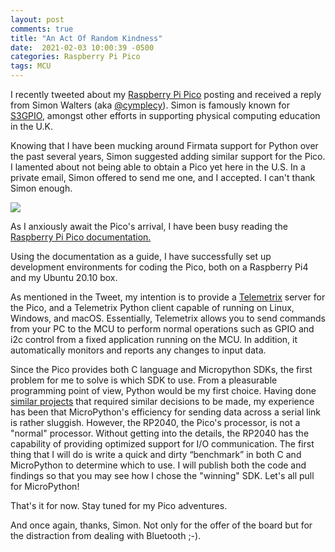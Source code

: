 ```yaml
---
layout: post
comments: true
title: "An Act Of Random Kindness"
date:  2021-02-03 10:00:39 -0500
categories: Raspberry Pi Pico
tags: MCU
---
```


I recently tweeted about my 
[Raspberry Pi Pico](http://127.0.0.1:4000/raspberry/pi/2021/01/28/RP2040.html) posting
and received a reply from Simon Walters (aka [@cymplecy](https://twitter.com/cymplecy)).
Simon is famously known for 
[S3GPIO](http://simplesi.net/s3gpio/), amongst other efforts in supporting physical 
computing education in the U.K.


Knowing that I have been mucking around Firmata support for Python over the past several 
years, Simon suggested adding similar support for the Pico. I lamented about not 
being able to obtain a Pico yet here in the U.S. In a private email, Simon offered to 
send 
me one, and I accepted. I can't thank Simon enough.



![]({{site.baseurl}}/images/tweet1.png) 

As I anxiously await the Pico's arrival, I have been busy reading the 
[Raspberry Pi Pico documentation.](https://www.raspberrypi.org/documentation/pico/getting-started/)

Using the documentation as a guide, I have successfully set up development 
environments for coding the Pico, both on a Raspberry Pi4 and my Ubuntu 20.10 box.

As mentioned in the Tweet, my intention is to provide a 
[Telemetrix](https://mryslab.github.io/telemetrix/) server 
for the Pico, 
and a Telemetrix Python client capable of running on Linux, Windows, and 
macOS. 
Essentially, 
Telemetrix allows 
you to send commands from your PC to the MCU to perform normal operations such as GPIO 
and i2c control from a fixed application running on the MCU. In addition, it 
automatically monitors and reports any changes to 
input data.

Since the Pico provides both C language and Micropython SDKs,  the 
first
problem for me to solve is which SDK to use. From a pleasurable programming point of 
view, Python would be my first choice. Having done 
[similar projects](https://mryslab.github.io/pymata-cpx/) 
that required 
similar decisions to be made, my experience has been that MicroPython's efficiency for 
sending 
data across a serial link is rather sluggish. However, the RP2040, the Pico's 
processor, is not a "normal" processor. Without getting into the details, the RP2040 has 
the capability of providing optimized support for I/O communication. The first thing
that I will do is write a quick and dirty “benchmark” in both C and MicroPython to 
determine 
which to use. 
I will publish both the code and findings so that you may see how I 
chose the "winning" SDK. Let's all pull for MicroPython!

That's it for now. Stay tuned for my Pico adventures. 

And once again, thanks, Simon. Not only for the offer of the board but for the 
distraction from dealing with Bluetooth ;-).


